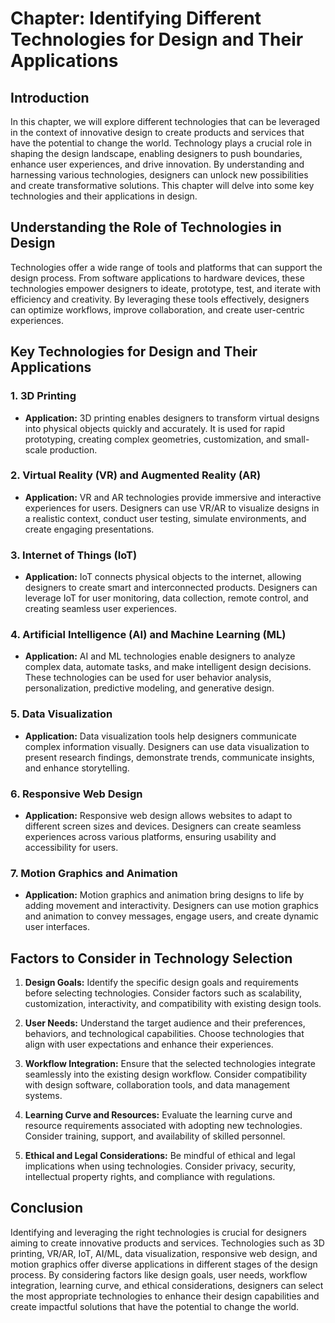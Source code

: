 Chapter: Identifying Different Technologies for Design and Their Applications
=============================================================================

Introduction
------------

In this chapter, we will explore different technologies that can be leveraged in the context of innovative design to create products and services that have the potential to change the world. Technology plays a crucial role in shaping the design landscape, enabling designers to push boundaries, enhance user experiences, and drive innovation. By understanding and harnessing various technologies, designers can unlock new possibilities and create transformative solutions. This chapter will delve into some key technologies and their applications in design.

Understanding the Role of Technologies in Design
------------------------------------------------

Technologies offer a wide range of tools and platforms that can support the design process. From software applications to hardware devices, these technologies empower designers to ideate, prototype, test, and iterate with efficiency and creativity. By leveraging these tools effectively, designers can optimize workflows, improve collaboration, and create user-centric experiences.

Key Technologies for Design and Their Applications
--------------------------------------------------

### 1. **3D Printing**

* **Application:** 3D printing enables designers to transform virtual designs into physical objects quickly and accurately. It is used for rapid prototyping, creating complex geometries, customization, and small-scale production.

### 2. **Virtual Reality (VR) and Augmented Reality (AR)**

* **Application:** VR and AR technologies provide immersive and interactive experiences for users. Designers can use VR/AR to visualize designs in a realistic context, conduct user testing, simulate environments, and create engaging presentations.

### 3. **Internet of Things (IoT)**

* **Application:** IoT connects physical objects to the internet, allowing designers to create smart and interconnected products. Designers can leverage IoT for user monitoring, data collection, remote control, and creating seamless user experiences.

### 4. **Artificial Intelligence (AI) and Machine Learning (ML)**

* **Application:** AI and ML technologies enable designers to analyze complex data, automate tasks, and make intelligent design decisions. These technologies can be used for user behavior analysis, personalization, predictive modeling, and generative design.

### 5. **Data Visualization**

* **Application:** Data visualization tools help designers communicate complex information visually. Designers can use data visualization to present research findings, demonstrate trends, communicate insights, and enhance storytelling.

### 6. **Responsive Web Design**

* **Application:** Responsive web design allows websites to adapt to different screen sizes and devices. Designers can create seamless experiences across various platforms, ensuring usability and accessibility for users.

### 7. **Motion Graphics and Animation**

* **Application:** Motion graphics and animation bring designs to life by adding movement and interactivity. Designers can use motion graphics and animation to convey messages, engage users, and create dynamic user interfaces.

Factors to Consider in Technology Selection
-------------------------------------------

1. **Design Goals:** Identify the specific design goals and requirements before selecting technologies. Consider factors such as scalability, customization, interactivity, and compatibility with existing design tools.

2. **User Needs:** Understand the target audience and their preferences, behaviors, and technological capabilities. Choose technologies that align with user expectations and enhance their experiences.

3. **Workflow Integration:** Ensure that the selected technologies integrate seamlessly into the existing design workflow. Consider compatibility with design software, collaboration tools, and data management systems.

4. **Learning Curve and Resources:** Evaluate the learning curve and resource requirements associated with adopting new technologies. Consider training, support, and availability of skilled personnel.

5. **Ethical and Legal Considerations:** Be mindful of ethical and legal implications when using technologies. Consider privacy, security, intellectual property rights, and compliance with regulations.

Conclusion
----------

Identifying and leveraging the right technologies is crucial for designers aiming to create innovative products and services. Technologies such as 3D printing, VR/AR, IoT, AI/ML, data visualization, responsive web design, and motion graphics offer diverse applications in different stages of the design process. By considering factors like design goals, user needs, workflow integration, learning curve, and ethical considerations, designers can select the most appropriate technologies to enhance their design capabilities and create impactful solutions that have the potential to change the world.
